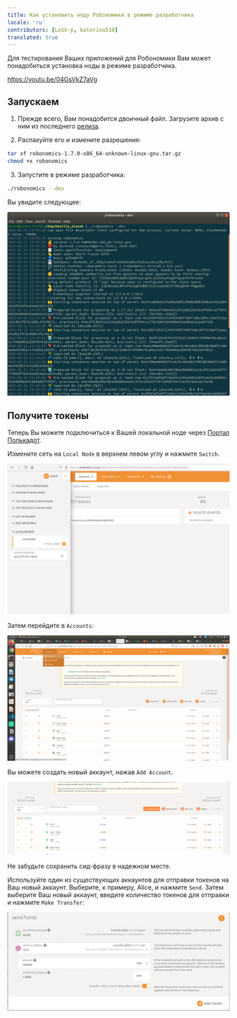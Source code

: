 ```yaml
---
title: Как установить ноду Робономики в режиме разработчика
locale: 'ru' 
contributors: [LoSk-p, katerina510]
translated: true
---
```


Для тестирования Ваших приложений для Робономики Вам может понадобиться установка ноды в режиме разработчика.

https://youtu.be/04GsVkZ7aVg

## Запускаем

1. Прежде всего, Вам понадобится двоичный файл. Загрузите архив с ним из последнего [релиза](https://github.com/airalab/robonomics/releases).

2. Распакуйте его и измените разрешения:

```bash
tar xf robonomics-1.7.0-x86_64-unknown-linux-gnu.tar.gz
chmod +x robonomics
```

3. Запустите в режиме разработчика:

```bash
./robonomics --dev
```
Вы увидите следующее:

![robonomics](./images/dev-node/robonomics.png)

## Получите токены

Теперь Вы можете подключиться к Вашей локальной ноде через [Портал Полькадот](https://polkadot.js.org/apps/#/explorer).

Измените сеть на `Local Node` в верхнем левом углу и нажмите `Switch`.

![локальная нода](./images/dev-node/portal.png)

Затем перейдите в `Accounts`:

![аккаунты](./images/dev-node/accs.png)

Вы можете создать новый аккаунт, нажав `Add Account`.

![добавить аккаунт](./images/dev-node/add_acc.png)

Не забудьте сохранить сид-фразу в надежном месте.

Используйте один из существующих аккаунтов для отправки токенов на Ваш новый аккаунт. Выберите, к примеру, Alice, и нажмите `Send`. Затем выберите Ваш новый аккаунт, введите количество токенов для отправки и нажмите `Make Transfer`:

![отправить](./images/dev-node/send.png)
